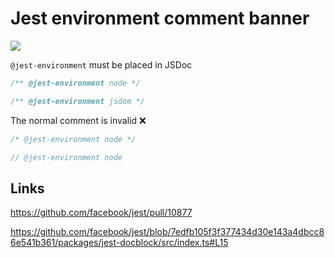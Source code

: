 # Jest environment comment banner

[![](https://img.shields.io/endpoint?url=https://raw.githubusercontent.com/cncolder/demo/main/shields/codesandbox.json)](https://githubbox.com/cncolder/demo/tree/main/jest-environment-comment-banner)

`@jest-environment` must be placed in JSDoc

```js
/** @jest-environment node */

/** @jest-environment jsdom */
```

The normal comment is invalid ❌

```js
/* @jest-environment node */

// @jest-environment node
```

## Links

https://github.com/facebook/jest/pull/10877

https://github.com/facebook/jest/blob/7edfb105f3f377434d30e143a4dbcc86e541b361/packages/jest-docblock/src/index.ts#L15
